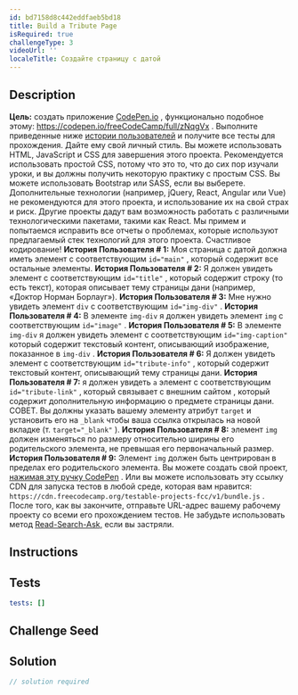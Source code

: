 ```yaml
---
id: bd7158d8c442eddfaeb5bd18
title: Build a Tribute Page
isRequired: true
challengeType: 3
videoUrl: ''
localeTitle: Создайте страницу с датой
---
```


## Description
<section id="description"> <strong>Цель:</strong> создать приложение <a href="https://codepen.io" target="_blank">CodePen.io</a> , функционально подобное этому: <a href="https://codepen.io/freeCodeCamp/full/zNqgVx" target="_blank">https://codepen.io/freeCodeCamp/full/zNqgVx</a> . Выполните приведенные ниже <a href="https://en.wikipedia.org/wiki/User_story" target="_blank">истории пользователей</a> и получите все тесты для прохождения. Дайте ему свой личный стиль. Вы можете использовать HTML, JavaScript и CSS для завершения этого проекта. Рекомендуется использовать простой CSS, потому что это то, что до сих пор изучали уроки, и вы должны получить некоторую практику с простым CSS. Вы можете использовать Bootstrap или SASS, если вы выберете. Дополнительные технологии (например, jQuery, React, Angular или Vue) не рекомендуются для этого проекта, и использование их на свой страх и риск. Другие проекты дадут вам возможность работать с различными технологическими пакетами, такими как React. Мы примем и попытаемся исправить все отчеты о проблемах, которые используют предлагаемый стек технологий для этого проекта. Счастливое кодирование!
<strong>История Пользователя # 1:</strong> Моя страница с датой должна иметь элемент с соответствующим <code>id=&quot;main&quot;</code> , который содержит все остальные элементы. 
<strong>История Пользователя # 2:</strong> Я должен увидеть элемент с соответствующим <code>id=&quot;title&quot;</code> , который содержит строку (то есть текст), которая описывает тему страницы дани (например, «Доктор Норман Борлауг»).
<strong>История Пользователя # 3:</strong> Мне нужно увидеть элемент <code>div</code> с соответствующим <code>id=&quot;img-div&quot;</code> . 
<strong>История Пользователя # 4:</strong> В элементе <code>img-div</code> я должен увидеть элемент <code>img</code> с соответствующим <code>id=&quot;image&quot;</code> . 
<strong>История Пользователя # 5:</strong> В элементе <code>img-div</code> я должен увидеть элемент с соответствующим <code>id=&quot;img-caption&quot;</code> который содержит текстовый контент, описывающий изображение, показанное в <code>img-div</code> . 
<strong>История Пользователя # 6:</strong> Я должен увидеть элемент с соответствующим <code>id=&quot;tribute-info&quot;</code> , который содержит текстовый контент, описывающий тему страницы дани. 
<strong>История Пользователя # 7:</strong> я должен увидеть <code>a</code> элемент с соответствующим <code>id=&quot;tribute-link&quot;</code> , который связывает с внешним сайтом , который содержит дополнительную информацию о предмете страницы дани. СОВЕТ. Вы должны указать вашему элементу атрибут <code>target</code> и установить его на <code>_blank</code> чтобы ваша ссылка открылась на новой вкладке (т. <code>target=&quot;_blank&quot;</code> ). 
<strong>История Пользователя # 8:</strong> элемент <code>img</code> должен изменяться по размеру относительно ширины его родительского элемента, не превышая его первоначальный размер. 
<strong>История Пользователя # 9:</strong> Элемент <code>img</code> должен быть центрирован в пределах его родительского элемента. Вы можете создать свой проект, <a href="http://codepen.io/freeCodeCamp/pen/MJjpwO" target="_blank">нажимая эту ручку CodePen</a> . Или вы можете использовать эту ссылку CDN для запуска тестов в любой среде, которая вам нравится: <code>https://cdn.freecodecamp.org/testable-projects-fcc/v1/bundle.js</code> . После того, как вы закончите, отправьте URL-адрес вашему рабочему проекту со всеми его прохождением тестов. Не забудьте использовать метод <a href="https://forum.freecodecamp.org/t/how-to-get-help-when-you-are-stuck/19514" target="_blank">Read-Search-Ask,</a> если вы застряли. </section>

## Instructions
<section id="instructions">
</section>

## Tests
<section id='tests'>

```yml
tests: []

```

</section>

## Challenge Seed
<section id='challengeSeed'>

</section>

## Solution
<section id='solution'>

```js
// solution required
```
</section>

